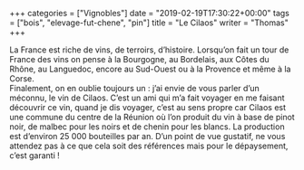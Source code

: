 +++
categories = ["Vignobles"]
date = "2019-02-19T17:30:22+00:00"
tags = ["bois", "elevage-fut-chene", "pin"] 
title = "Le Cilaos"
writer = "Thomas"
+++

La France est riche de vins, de terroirs, d’histoire. Lorsqu’on fait un tour de France des vins on pense à la Bourgogne, au Bordelais, aux Côtes du Rhône, au Languedoc, encore au Sud-Ouest ou à la Provence et même à la Corse.  
Finalement, on en oublie toujours un : j’ai envie de vous parler d’un méconnu, le vin de Cilaos. C’est un ami qui m’a fait voyager en me faisant découvrir ce vin, quand je dis voyager, c’est au sens propre car Cilaos est une commune du centre de la Réunion où l’on produit du vin à base de pinot noir, de malbec pour les noirs et de chenin pour les blancs. La production est d’environ 25 000 bouteilles par an. D’un point de vue gustatif, ne vous attendez pas à ce que cela soit des références mais pour le dépaysement, c’est garanti !

